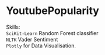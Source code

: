 # YoutubePopularity

Skills:
<br>
<code>SciKit-Learn</code> Random Forest classifier
<br>
<code>NLTK</code> Vader Sentiment
<br>
<code>Plotly</code> for Data Visualisation.
